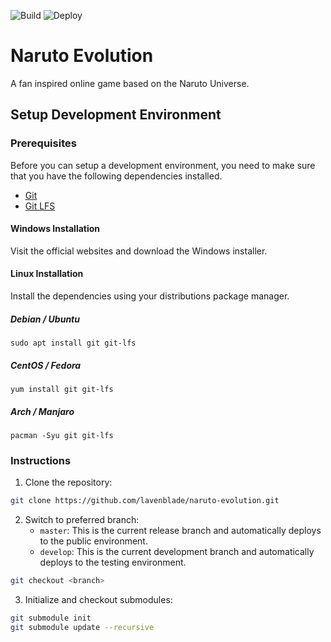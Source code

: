 ![Build](https://github.com/lavenblade/naruto-evolution/actions/workflows/build.yml/badge.svg)
![Deploy](https://github.com/lavenblade/naruto-evolution/actions/workflows/deploy.yml/badge.svg)

# Naruto Evolution
A fan inspired online game based on the Naruto Universe.

## Setup Development Environment

### Prerequisites
Before you can setup a development environment, you need to make sure that you have the following dependencies installed.
- [Git](https://git-scm.com/)
- [Git LFS](https://git-lfs.github.com/)

#### Windows Installation
Visit the official websites and download the Windows installer.

#### Linux Installation
Install the dependencies using your distributions package manager.

##### Debian / Ubuntu
`sudo apt install git git-lfs`

##### CentOS / Fedora
`yum install git git-lfs`

##### Arch / Manjaro
`pacman -Syu git git-lfs`

### Instructions
1) Clone the repository:
```sh
git clone https://github.com/lavenblade/naruto-evolution.git
```

2) Switch to preferred branch:
   * `master`: This is the current release branch and automatically deploys to the public environment.
   * `develop`: This is the current development branch and automatically deploys to the testing environment.

```sh
git checkout <branch>
```

3) Initialize and checkout submodules:
```sh
git submodule init
git submodule update --recursive
```